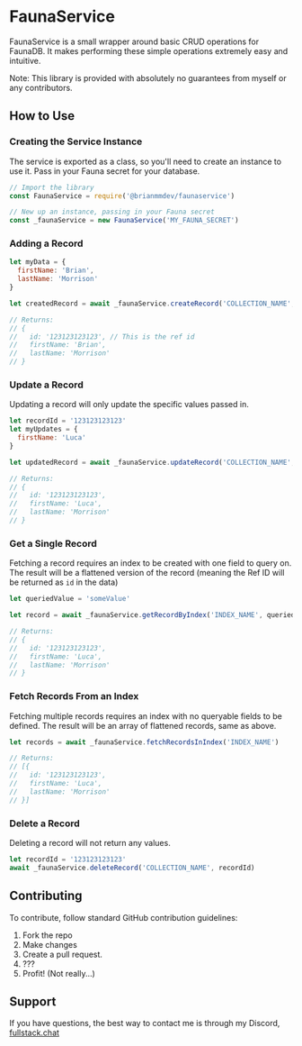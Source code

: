 # FaunaService

FaunaService is a small wrapper around basic CRUD operations for FaunaDB. It makes performing these simple operations extremely easy and intuitive. 

Note: This library is provided with absolutely no guarantees from myself or any contributors.

## How to Use

### Creating the Service Instance

The service is exported as a class, so you'll need to create an instance to use it. Pass in your Fauna secret for your database.

```js
// Import the library
const FaunaService = require('@brianmmdev/faunaservice')

// New up an instance, passing in your Fauna secret
const _faunaService = new FaunaService('MY_FAUNA_SECRET')
```

### Adding a Record

```js
let myData = {
  firstName: 'Brian',
  lastName: 'Morrison'
}

let createdRecord = await _faunaService.createRecord('COLLECTION_NAME', myData);

// Returns:
// {
//   id: '123123123123', // This is the ref id
//   firstName: 'Brian',
//   lastName: 'Morrison'
// }
```

### Update a Record

Updating a record will only update the specific values passed in.

```js
let recordId = '123123123123'
let myUpdates = {
  firstName: 'Luca'
}

let updatedRecord = await _faunaService.updateRecord('COLLECTION_NAME', recordId, myUpdates)

// Returns:
// {
//   id: '123123123123',
//   firstName: 'Luca',
//   lastName: 'Morrison'
// }
```

### Get a Single Record

Fetching a record requires an index to be created with one field to query on. The result will be a flattened version of the record (meaning the Ref ID will be returned as `id` in the data)

```js
let queriedValue = 'someValue'

let record = await _faunaService.getRecordByIndex('INDEX_NAME', queriedValue)

// Returns:
// {
//   id: '123123123123',
//   firstName: 'Luca',
//   lastName: 'Morrison'
// }
```

### Fetch Records From an Index

Fetching multiple records requires an index with no queryable fields to be defined. The result will be an array of flattened records, same as above.

```js
let records = await _faunaService.fetchRecordsInIndex('INDEX_NAME')

// Returns:
// [{
//   id: '123123123123',
//   firstName: 'Luca',
//   lastName: 'Morrison'
// }]
```

### Delete a Record

Deleting a record will not return any values.

```js
let recordId = '123123123123'
await _faunaService.deleteRecord('COLLECTION_NAME', recordId)
```

## Contributing

To contribute, follow standard GitHub contribution guidelines:

1. Fork the repo
2. Make changes
3. Create a pull request.
4. ???
5. Profit! (Not really...)

## Support

If you have questions, the best way to contact me is through my Discord, [fullstack.chat](https://fullstack.chat)


